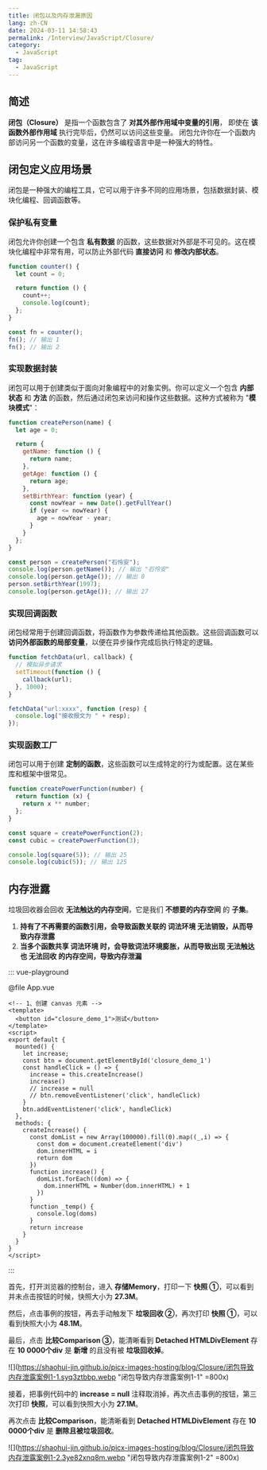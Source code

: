 ```yaml
---
title: 闭包以及内存泄漏原因
lang: zh-CN
date: 2024-03-11 14:58:43
permalink: /Interview/JavaScript/Closure/
category:
  - JavaScript
tag:
  - JavaScript
---
```


## 简述

**闭包（Closure）** 是指一个函数包含了 **对其外部作用域中变量的引用**，
即使在 **该函数外部作用域** 执行完毕后，仍然可以访问这些变量。
闭包允许你在一个函数内部访问另一个函数的变量，这在许多编程语言中是一种强大的特性。

## 闭包定义应用场景

闭包是一种强大的编程工具，它可以用于许多不同的应用场景，包括数据封装、模块化编程、回调函数等。

### 保护私有变量

闭包允许你创建一个包含 **私有数据** 的函数，这些数据对外部是不可见的。这在模块化编程中非常有用，可以防止外部代码 **直接访问** 和 **修改内部状态**。

```js
function counter() {
  let count = 0;

  return function () {
    count++;
    console.log(count);
  };
}

const fn = counter();
fn(); // 输出 1
fn(); // 输出 2
```

### 实现数据封装

闭包可以用于创建类似于面向对象编程中的对象实例。你可以定义一个包含 **内部状态** 和 **方法** 的函数，然后通过闭包来访问和操作这些数据。这种方式被称为 "**模块模式**"：

```js
function createPerson(name) {
  let age = 0;

  return {
    getName: function () {
      return name;
    },
    getAge: function () {
      return age;
    },
    setBirthYear: function (year) {
      const nowYear = new Date().getFullYear()
      if (year <= nowYear) {
        age = nowYear - year;
      }
    }
  };
}

const person = createPerson("石怜安");
console.log(person.getName()); // 输出 "石怜安"
console.log(person.getAge()); // 输出 0
person.setBirthYear(1997);
console.log(person.getAge()); // 输出 27
```

### 实现回调函数

闭包经常用于创建回调函数，将函数作为参数传递给其他函数。这些回调函数可以 **访问外部函数的局部变量**，以便在异步操作完成后执行特定的逻辑。

```js
function fetchData(url, callback) {
  // 模拟异步请求
  setTimeout(function () {
    callback(url);
  }, 1000);
}

fetchData("url:xxxx", function (resp) {
  console.log("接收报文为 " + resp);
});
```

### 实现函数工厂

闭包可以用于创建 **定制的函数**，这些函数可以生成特定的行为或配置。这在某些库和框架中很常见。

```js
function createPowerFunction(number) {
  return function (x) {
    return x ** number;
  };
}

const square = createPowerFunction(2);
const cubic = createPowerFunction(3);

console.log(square(5)); // 输出 25
console.log(cubic(5)); // 输出 125
```

## 内存泄露

垃圾回收器会回收 **无法触达的内存空间**，它是我们 **不想要的内存空间** 的 **子集**。

1. **持有了不再需要的函数引用，会导致函数关联的 词法环境 无法销毁，从而导致内存泄露**
2. **当多个函数共享 词法环境 时，会导致词法环境膨胀，从而导致出现 无法触达 也 无法回收 的内存空间，导致内存泄漏**


::: vue-playground

@file App.vue

```vue
<!-- 1、创建 canvas 元素 -->
<template>
  <button id="closure_demo_1">测试</button>
</template>
<script>
export default {
  mounted() {
    let increase;
    const btn = document.getElementById('closure_demo_1')
    const handleClick = () => {
      increase = this.createIncrease()
      increase()
      // increase = null
      // btn.removeEventListener('click', handleClick)
    }
    btn.addEventListener('click', handleClick)
  },
  methods: {
    createIncrease() {
      const domList = new Array(100000).fill(0).map((_,i) => {
        const dom = document.createElement('div')
        dom.innerHTML = i
        return dom
      })
      function increase() {
        domList.forEach((dom) => {
          dom.innerHTML = Number(dom.innerHTML) + 1
        })
      }
      function _temp() {
        console.log(doms)
      }
      return increase
    }
  }
}
</script>
```
:::

首先，打开浏览器的控制台，进入 **存储Memory**，打印一下 **快照 ①**，可以看到并未点击按钮的时候，快照大小为 **27.3M**。

然后，点击事例的按钮，再去手动触发下 **垃圾回收 ②**，再次打印 **快照 ①**，可以看到快照大小为 **48.1M**。

最后，点击 **比较Comparison ③**，能清晰看到 **Detached HTMLDivElement** 存在 **10 0000个div** 是 **新增** 的且没有被 **垃圾回收掉**。

![](https://shaohui-jin.github.io/picx-images-hosting/blog/Closure/闭包导致内存泄露案例1-1.syq3ztbbp.webp "闭包导致内存泄露案例1-1" =800x)

接着，把事例代码中的 **increase = null** 注释取消掉，再次点击事例的按钮，第三次打印 **快照**，可以看到快照大小为 **27.1M**。

再次点击 **比较Comparison**，能清晰看到 **Detached HTMLDivElement** 存在 **10 0000个div** 是 **删除且被垃圾回收**。

![](https://shaohui-jin.github.io/picx-images-hosting/blog/Closure/闭包导致内存泄露案例1-2.3ye82xnq8m.webp "闭包导致内存泄露案例1-2" =800x)










